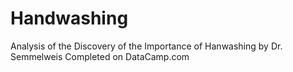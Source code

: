 # Handwashing
Analysis of the Discovery of the Importance of Hanwashing by Dr. Semmelweis 
Completed on DataCamp.com
